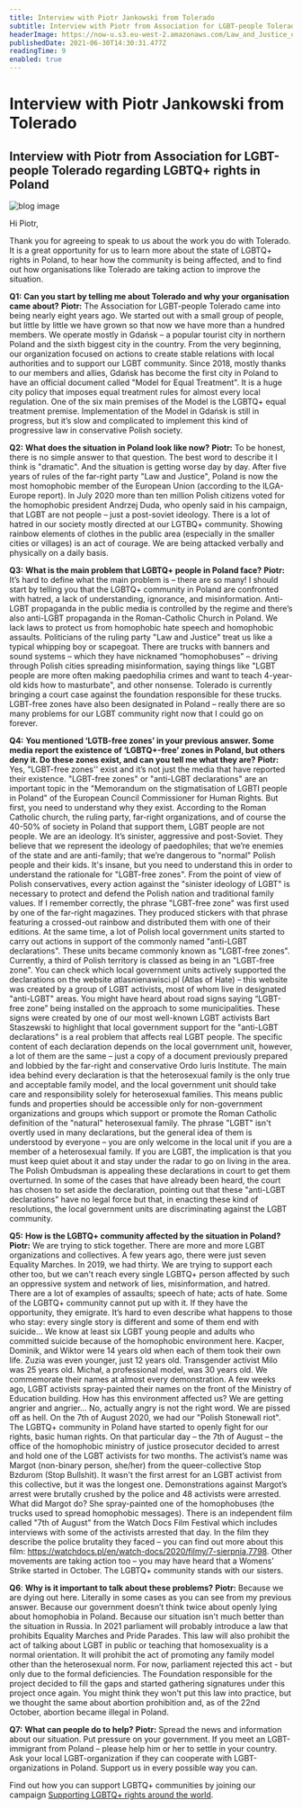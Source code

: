 ```yaml
---
title: Interview with Piotr Jankowski from Tolerado
subtitle: Interview with Piotr from Association for LGBT-people Tolerado regarding LGBTQ+ rights in Poland
headerImage: https://now-u.s3.eu-west-2.amazonaws.com/Law_and_Justice_office_36521631c9.png
publishedDate: 2021-06-30T14:30:31.477Z
readingTime: 9
enabled: true
---
```


# Interview with Piotr Jankowski from Tolerado

## Interview with Piotr from Association for LGBT-people Tolerado regarding LGBTQ+ rights in Poland

![blog image](https://now-u.s3.eu-west-2.amazonaws.com/sopot_1c5f05f0ec.jpeg)

Hi Piotr,

Thank you for agreeing to speak to us about the work you do with Tolerado. It is a great opportunity for us to learn more about the state of LGBTQ+ rights in Poland, to hear how the community is being affected, and to find out how organisations like Tolerado are taking action to improve the situation.

**Q1:** **Can you start by telling me about Tolerado and why your organisation came about?**
**Piotr:** The Association for LGBT-people Tolerado came into being nearly eight years ago. We started out with a small group of people, but little by little we have grown so that now we have more than a hundred members. We operate mostly in Gdańsk – a popular tourist city in northern Poland and the sixth biggest city in the country. From the very beginning, our organization focused on actions to create stable relations with local authorities and to support our LGBT community. Since 2018, mostly thanks to our members and allies, Gdańsk has become the first city in Poland to have an official document called "Model for Equal Treatment". It is a huge city policy that imposes equal treatment rules for almost every local regulation. One of the six main premises of the Model is the LGBTQ+ equal treatment premise. Implementation of the Model in Gdańsk is still in progress, but it’s slow and complicated to implement this kind of progressive law in conservative Polish society.

**Q2:** **What does the situation in Poland look like now?**
**Piotr:** To be honest, there is no simple answer to that question. The best word to describe it I think is "dramatic". And the situation is getting worse day by day. After five years of rules of the far-right party "Law and Justice", Poland is now the most homophobic member of the European Union (according to the ILGA-Europe report). In July 2020 more than ten million Polish citizens voted for the homophobic president Andrzej Duda, who openly said in his campaign, that LGBT are not people – just a post-soviet ideology.
There is a lot of hatred in our society mostly directed at our LGTBQ+ community. Showing rainbow elements of clothes in the public area (especially in the smaller cities or villages) is an act of courage. We are being attacked verbally and physically on a daily basis.

**Q3:** **What is the main problem that LGBTQ+ people in Poland face?**
**Piotr:** It’s hard to define what the main problem is – there are so many! I should start by telling you that the LGBTQ+ community in Poland are confronted with hatred, a lack of understanding, ignorance, and misinformation. Anti-LGBT propaganda in the public media is controlled by the regime and there’s also anti-LGBT propaganda in the Roman-Catholic Church in Poland. We lack laws to protect us from homophobic hate speech and homophobic assaults. Politicians of the ruling party "Law and Justice" treat us like a typical whipping boy or scapegoat. There are trucks with banners and sound systems – which they have nicknamed “homophobuses” – driving through Polish cities spreading misinformation, saying things like "LGBT people are more often making paedophilia crimes and want to teach 4-year-old kids how to masturbate", and other nonsense. Tolerado is currently bringing a court case against the foundation responsible for these trucks. LGBT-free zones have also been designated in Poland – really there are so many problems for our LGBT community right now that I could go on forever.

**Q4:** **You mentioned ‘LGTB-free zones’ in your previous answer. Some media report the existence of ‘LGBTQ+-free’ zones in Poland, but others deny it. Do these zones exist, and can you tell me what they are?**
**Piotr:** Yes, "LGBT-free zones'' exist and it’s not just the media that have reported their existence. "LGBT-free zones" or "anti-LGBT declarations" are an important topic in the "Memorandum on the stigmatisation of LGBTI people in Poland" of the European Council Commissioner for Human Rights.
But first, you need to understand why they exist. According to the Roman Catholic church, the ruling party, far-right organizations, and of course the 40-50% of society in Poland that support them, LGBT people are not people. We are an ideology. It’s sinister, aggressive and post-Soviet. They believe that we represent the ideology of paedophiles; that we’re enemies of the state and are anti-family; that we’re dangerous to "normal" Polish people and their kids. It's insane, but you need to understand this in order to understand the rationale for "LGBT-free zones". From the point of view of Polish conservatives, every action against the "sinister ideology of LGBT" is necessary to protect and defend the Polish nation and traditional family values.
If I remember correctly, the phrase "LGBT-free zone" was first used by one of the far-right magazines. They produced stickers with that phrase featuring a crossed-out rainbow and distributed them with one of their editions. At the same time, a lot of Polish local government units started to carry out actions in support of the commonly named "anti-LGBT declarations". These units became commonly known as "LGBT-free zones". Currently, a third of Polish territory is classed as being in an "LGBT-free zone". You can check which local government units actively supported the declarations on the website atlasnienawisci.pl (Atlas of Hate) – this website was created by a group of LGBT activists, most of whom live in designated "anti-LGBT" areas.
You might have heard about road signs saying “LGBT-free zone” being installed on the approach to some municipalities. These signs were created by one of our most well-known LGBT activists Bart Staszewski to highlight that local government support for the "anti-LGBT declarations" is a real problem that affects real LGBT people.
The specific content of each declaration depends on the local government unit, however, a lot of them are the same – just a copy of a document previously prepared and lobbied by the far-right and conservative Ordo Iuris Institute. The main idea behind every declaration is that the heterosexual family is the only true and acceptable family model, and the local government unit should take care and responsibility solely for heterosexual families. This means public funds and properties should be accessible only for non-government organizations and groups which support or promote the Roman Catholic definition of the "natural" heterosexual family. The phrase "LGBT" isn't overtly used in many declarations, but the general idea of them is understood by everyone – you are only welcome in the local unit if you are a member of a heterosexual family. If you are LGBT, the implication is that you must keep quiet about it and stay under the radar to go on living in the area.
The Polish Ombudsman is appealing these declarations in court to get them overturned. In some of the cases that have already been heard, the court has chosen to set aside the declaration, pointing out that these "anti-LGBT declarations" have no legal force but that, in enacting these kind of resolutions, the local government units are discriminating against the LGBT community.

**Q5:** **How is the LGBTQ+ community affected by the situation in Poland?**
**Piotr:** We are trying to stick together. There are more and more LGBT organizations and collectives. A few years ago, there were just seven Equality Marches. In 2019, we had thirty. We are trying to support each other too, but we can't reach every single LGBTQ+ person affected by such an oppressive system and network of lies, misinformation, and hatred.
There are a lot of examples of assaults; speech of hate; acts of hate. Some of the LGBTQ+ community cannot put up with it. If they have the opportunity, they emigrate. It’s hard to even describe what happens to those who stay: every single story is different and some of them end with suicide... We know at least six LGBT young people and adults who committed suicide because of the homophobic environment here. Kacper, Dominik, and Wiktor were 14 years old when each of them took their own life. Zuzia was even younger, just 12 years old. Transgender activist Milo was 25 years old. Michał, a professional model, was 30 years old. We commemorate their names at almost every demonstration. A few weeks ago, LGBT activists spray-painted their names on the front of the Ministry of Education building.
How has this environment affected us? We are getting angrier and angrier... No, actually angry is not the right word. We are pissed off as hell. On the 7th of August 2020, we had our "Polish Stonewall riot". The LGBTQ+ community in Poland have started to openly fight for our rights, basic human rights.
On that particular day – the 7th of August – the office of the homophobic ministry of justice prosecutor decided to arrest and hold one of the LGBT activists for two months. The activist’s name was Margot (non-binary person, she/her) from the queer-collective Stop Bzdurom (Stop Bullshit). It wasn't the first arrest for an LGBT activist from this collective, but it was the longest one. Demonstrations against Margot’s arrest were brutally crushed by the police and 48 activists were arrested. What did Margot do? She spray-painted one of the homophobuses (the trucks used to spread homophobic messages).
There is an independent film called "7th of August" from the Watch Docs Film Festival which includes interviews with some of the activists arrested that day. In the film they describe the police brutality they faced – you can find out more about this film: https://watchdocs.pl/en/watch-docs/2020/filmy/7-sierpnia,7798.
Other movements are taking action too – you may have heard that a Womens’ Strike started in October. The LGBTQ+ community stands with our sisters.

**Q6**: **Why is it important to talk about these problems?**
**Piotr:** Because we are dying out here. Literally in some cases as you can see from my previous answer. Because our government doesn’t think twice about openly lying about homophobia in Poland. Because our situation isn't much better than the situation in Russia. In 2021 parliament will probably introduce a law that prohibits Equality Marches and Pride Parades. This law will also prohibit the act of talking about LGBT in public or teaching that homosexuality is a normal orientation. It will prohibit the act of promoting any family model other than the heterosexual norm. For now, parliament rejected this act - but only due to the formal deficiencies. The Foundation responsible for the project decided to fill the gaps and started gathering signatures under this project once again. You might think they won't put this law into practice, but we thought the same about abortion prohibition and, as of the 22nd October, abortion became illegal in Poland.

**Q7:** **What can people do to help?**
**Piotr:** Spread the news and information about our situation. Put pressure on your government. If you meet an LGBT-immigrant from Poland – please help him or her to settle in your country. Ask your local LGBT-organization if they can cooperate with LGBT-organizations in Poland. Support us in every possible way you can.

Find out how you can support LGBTQ+ communities by joining our campaign [Supporting LGBTQ+ rights around the world](https://now-u.com/campaigns/9).
